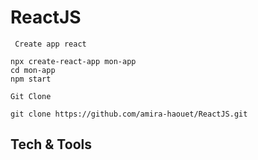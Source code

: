 # ReactJS



` Create app react`
```
npx create-react-app mon-app
cd mon-app
npm start
```


`Git Clone`
```
git clone https://github.com/amira-haouet/ReactJS.git
```
## Tech & Tools 

